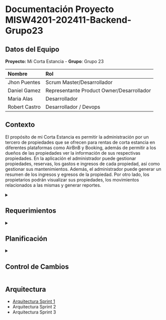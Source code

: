 # Documentación Proyecto MISW4201-202411-Backend-Grupo23

## Datos del Equipo

**Proyecto:** Mi Corta Estancia - 
**Grupo**: Grupo 23

| **Nombre** | **Rol** |
|:----------|:-----------------------|
| Jhon Puentes | Scrum Master/Desarrollador
| Daniel Gamez | Representante Product Owner/Desarrollador
| Maria Alas | Desarrollador
| Robert Castro | Desarrollador / Devops

## Contexto

El propósito de mi Corta Estancia es permitir la administración por un tercero de propiedades que se ofrecen para rentas de corta estancia en diferentes plataformas como AirBnB y Booking, además de permitir a los dueños de las propiedades ver la información de sus respectivas propiedades. En la aplicación el administrador puede gestionar propiedades, reservas, los gastos e ingresos de cada propiedad, así como gestionar sus mantenimientos. Además, el administrador puede generar un resumen de los ingresos y egresos de la propiedad. Por otro lado, los propietarios podrán visualizar sus propiedades, los movimientos relacionados a las mismas y generar reportes. 

<details>
  <summary><h2>Requerimientos</h2></summary>

[Backlog en Jira](proyecto-de-jira)
  
Código | Nombre | Detalle
-- | -- | --
PA-8 | Ver listado de propiedades | Como usuario quisiera ver la lista propiedades por nombre con las debidas opciones de ver, editar o eliminar al lado de la propiedad. Para poder ver todas las propiedades registradas en corta estancia
PA-9 | Ver detalle de propiedades | Como usuario quisiera darle click a ver detalles de una propiedad [desde el listado de propiedades] y que se despliegue al lado derecho de la misma página la información de la propiedad para poder ver el nombre de la propiedad, la ciudad, el municipio, la dirección, el nombre del propietario, el número de contacto, el banco y el número de cuenta.
PA-11 | Crear propiedad single page | Como usuario quiero que al darle click a crear una nueva propiedad [desde el listado de propiedades] se despliegue al lado derecho un formulario para llenar la información, este debe solicitar el nombre de la propiedad, la cuidad, el municipio, la dirección, el nombre del propietario, el número de contacto, el banco y el número de cuenta.
PA-12 | Registrar Propietario | Yo como propietario y dueño de inmuebles registrados en la plataforma de corta estancia quiero poder registrarme en la plataforma para poder consultar información relacionada a mis propiedades que tengo administradas en la plataforma.
PA-13 | Iniciar sesión como propietario | Yo como propietario y dueño de inmuebles registrados en la plataforma de corta estancia quiero poder iniciar sesión en la aplicación con mi usuario y clave para poder acceder a la información de mis propiedades y estar enterado de la gestión administrativa.
PA-10 | Ver listado de propiedades por rol | Como administrador/propietario quisiera ver la lista de propiedades solamente por nombre y las debidas opciones, ver, editar, eliminar habilitadas o deshabilitadas según el rol del usuario. Para poder ver todas las propiedades registradas en corta estancia según el rol.
PA-15 | Editar propietario en propiedad para rol administrador | Yo como administrador de la plataforma de corta estancia y administrador de los inmuebles registrados en el sistema quiero poder editar el dato de propietario en todos y cada una de las propiedades para mantener actualizada la información en el sistema.
PA-5 | Restringir vista movimientos para rol propietario | Como propietario quisiera ver la lista de movimientos de mis propiedades sin tener posibilidad de crear, editar o eliminar movimientos. Esto para poder informarme de los movimientos de mis propiedades sin tener la posibilidad de realizar cambios en el sistema.
PA-16 | Crear mantenimiento | Como usuario administrador de propiedades quiero poder crear tareas de mantenimiento para las propiedades para que pueda asegurar el buen estado y funcionamiento de las instalaciones para los huéspedes.
PA-14 | Listar mantenimientos | Como usuario de la plataforma de corta estancia quiero ver una lista de los mantenimientos que ha tenido cada propiedad registrada en el sistema para estar informado sobre los mantenimientos realizados y por hacer.
PA-17 | Editar mantenimientos | Como usuario administrador de propiedades quiero poder editar las tareas de mantenimiento existentes para que pueda actualizar la información o reprogramar las tareas según sea necesario.
PA-18 | Eliminar mantenimientos | Como usuario administrador de propiedades quiero poder eliminar tareas de mantenimiento programadas para que pueda gestionar eficientemente los mantenimientos que ya no son necesarios o han sido completados.
PA-6 | Ajustar campos en crear movimientos | Como administrador del sistema, quiero poder crear movimientos con los nuevos campos de categoría y descripción y sin el campo de concepto. Esto para poder hacer una gestión más adecuada de los movimientos.
PA-7 | Ajustar campos en ver movimientos | Como usuario del sistema quiero poder ver los movimientos de una propiedad con los campos de categoría y descripción y sin el campo de concepto. Lo anterior para poder hacer un mejor seguimiento de los movimientos.
</details>

<details>
  <summary><h2>Planificación</h2></summary>
  
![Planificacion Corta Estancia (1)](https://github.com/MISW-4201-ProcesosDesarrolloAgil/MISW4201-202411-Backend-Grupo23/assets/142242801/b79e0dc5-ed97-4a03-9fc7-acd07dc06e67)

  [Link de la planificación](https://miro.com/app/board/uXjVNvXF3-0=/?share_link_id=842970653616)
  
</details>

<details>
  <summary><h2>Control de Cambios</h2></summary>

ID | C1
-- | --
Tipo | Documentación
Cambio | Actualizar los documentos de arquitectura según los nuevos requerimientos
Impacto | Ajuste de los diagramas de arquitectura para eventualmente ajustar el código con base a este nuevo diseño
Decisión | Se ajusto el diagrama de clases con nuevas propiedades y clases y el diagrama de flujos de interfaces con las nuevas pantallas

</details>


## Arquitectura
* [Arquitectura Sprint 1](Arquitectura)
* Arquitectura Sprint 2
* Arquitectura Sprint 3
